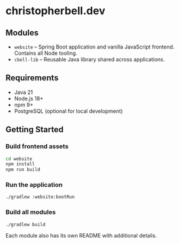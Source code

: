 # christopherbell.dev

## Modules
- `website` – Spring Boot application and vanilla JavaScript frontend. Contains all Node tooling.
- `cbell-lib` – Reusable Java library shared across applications.

## Requirements
- Java 21
- Node.js 18+
- npm 9+
- PostgreSQL (optional for local development)

## Getting Started

### Build frontend assets
```bash
cd website
npm install
npm run build
```

### Run the application
```bash
./gradlew :website:bootRun
```

### Build all modules
```bash
./gradlew build
```

Each module also has its own README with additional details.

